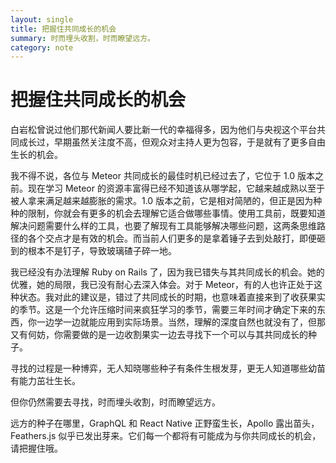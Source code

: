 ```yaml
---
layout: single
title: 把握住共同成长的机会
summary: 时而埋头收割，时而瞭望远方。
category: note
---
```


# 把握住共同成长的机会

白岩松曾说过他们那代新闻人要比新一代的幸福得多，因为他们与央视这个平台共同成长过，早期虽然关注度不高，但观众对主持人更为包容，于是就有了更多自由生长的机会。

我不得不说，各位与 Meteor 共同成长的最佳时机已经过去了，它位于 1.0 版本之前。现在学习 Meteor 的资源丰富得已经不知道该从哪学起，它越来越成熟以至于被人拿来满足越来越膨胀的需求。1.0 版本之前，它是相对简陋的，但正是因为种种的限制，你就会有更多的机会去理解它适合做哪些事情。使用工具前，既要知道解决问题需要什么样的工具，也要了解现有工具能够解决哪些问题，这两条思维路径的各个交点才是有效的机会。而当前人们更多的是拿着锤子去到处敲打，即便砸到的根本不是钉子，导致玻璃碴子碎一地。

我已经没有办法理解 Ruby on Rails 了，因为我已错失与其共同成长的机会。她的优雅，她的局限，我已没有耐心去深入体会。对于 Meteor，有的人也许正处于这种状态。我对此的建议是，错过了共同成长的时期，也意味着直接来到了收获果实的季节。这是一个允许压缩时间来疯狂学习的季节，需要三年时间才确定下来的东西，你一边学一边就能应用到实际场景。当然，理解的深度自然也就没有了，但那又有何妨，你需要做的是一边收割果实一边去寻找下一个可以与其共同成长的种子。

寻找的过程是一种博弈，无人知晓哪些种子有条件生根发芽，更无人知道哪些幼苗有能力茁壮生长。

但你仍然需要去寻找，时而埋头收割，时而瞭望远方。

远方的种子在哪里，GraphQL 和 React Native 正野蛮生长，Apollo 露出苗头，Feathers.js 似乎已发出芽来。它们每一个都将有可能成为与你共同成长的机会，请把握住哦。
